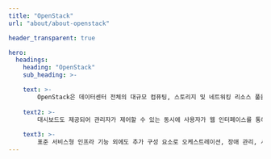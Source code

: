 ```yaml
---
title: "OpenStack"
url: "about/about-openstack"

header_transparent: true

hero:
  headings:
    heading: "OpenStack"
    sub_heading: >-

    text: >-
        OpenStack은 데이터센터 전체의 대규모 컴퓨팅, 스토리지 및 네트워킹 리소스 풀을 제어하는 클라우드 운영 체제로, 공통 인증 메커니즘을 갖춘 API를 통해 모두 관리 및 프로비저닝됩니다.
    
    text2: >-
        대시보드도 제공되어 관리자가 제어할 수 있는 동시에 사용자가 웹 인터페이스를 통해 리소스를 프로비저닝할 수 있도록 지원합니다.
        
    text3: >-
        표준 서비스형 인프라 기능 외에도 추가 구성 요소로 오케스트레이션, 장애 관리, 서비스 관리 등의 서비스를 제공하여 사용자 애플리케이션의 고가용성을 보장합니다.
---
```

